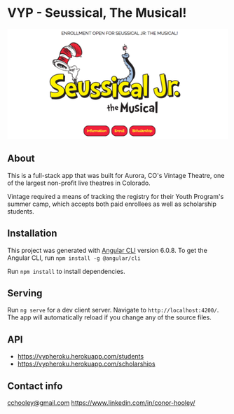 # VYP - Seussical, The Musical!

![site image](seussical.png)

## About
This is a full-stack app that was built for Aurora, CO's Vintage Theatre, one of the largest non-profit live theatres in Colorado.

Vintage required a means of tracking the registry for their Youth Program's summer camp, which accepts both paid enrollees as well as scholarship students.

## Installation

This project was generated with [Angular CLI](https://github.com/angular/angular-cli) version 6.0.8. To get the Angular CLI, run `npm install -g @angular/cli`

Run `npm install` to install dependencies.

## Serving

Run `ng serve` for a dev client server. Navigate to `http://localhost:4200/`. The app will automatically reload if you change any of the source files.

## API

- https://vypheroku.herokuapp.com/students
- https://vypheroku.herokuapp.com/scholarships

## Contact info
cchooley@gmail.com
https://www.linkedin.com/in/conor-hooley/